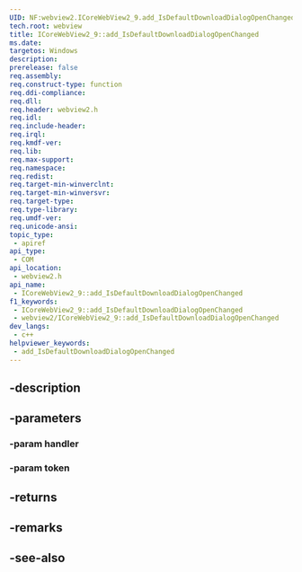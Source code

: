 ```yaml
---
UID: NF:webview2.ICoreWebView2_9.add_IsDefaultDownloadDialogOpenChanged
tech.root: webview
title: ICoreWebView2_9::add_IsDefaultDownloadDialogOpenChanged
ms.date: 
targetos: Windows
description: 
prerelease: false
req.assembly: 
req.construct-type: function
req.ddi-compliance: 
req.dll: 
req.header: webview2.h
req.idl: 
req.include-header: 
req.irql: 
req.kmdf-ver: 
req.lib: 
req.max-support: 
req.namespace: 
req.redist: 
req.target-min-winverclnt: 
req.target-min-winversvr: 
req.target-type: 
req.type-library: 
req.umdf-ver: 
req.unicode-ansi: 
topic_type:
 - apiref
api_type:
 - COM
api_location:
 - webview2.h
api_name:
 - ICoreWebView2_9::add_IsDefaultDownloadDialogOpenChanged
f1_keywords:
 - ICoreWebView2_9::add_IsDefaultDownloadDialogOpenChanged
 - webview2/ICoreWebView2_9::add_IsDefaultDownloadDialogOpenChanged
dev_langs:
 - c++
helpviewer_keywords:
 - add_IsDefaultDownloadDialogOpenChanged
---
```


## -description

## -parameters

### -param handler

### -param token

## -returns

## -remarks

## -see-also

